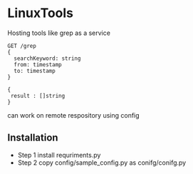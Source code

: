 # LinuxTools

Hosting tools like grep as a service 

```
GET /grep
{
  searchKeyword: string
  from: timestamp
  to: timestamp
}
```

```
{
 result : []string  
}
```


can work on remote respository using config


## Installation
* Step 1 install requriments.py
* Step 2 copy config/sample_config.py as conifg/conifg.py 